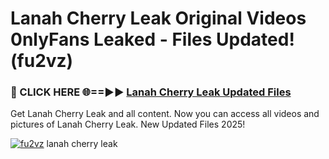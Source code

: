# Lanah Cherry Leak Original Videos 0nlyFans Leaked - Files Updated! (fu2vz)

<h3>🔴 CLICK HERE 🌐==►► <a href="https://tinyurl.com/4seja8ks" rel="nofollow">Lanah Cherry Leak Updated Files</a></h3>

Get Lanah Cherry Leak and all content. Now you can access all videos and pictures of Lanah Cherry Leak. New Updated Files 2025!

[![fu2vz](https://i.imgur.com/EWjZXRe.gif)](https://tinyurl.com/4seja8ks)
lanah cherry leak